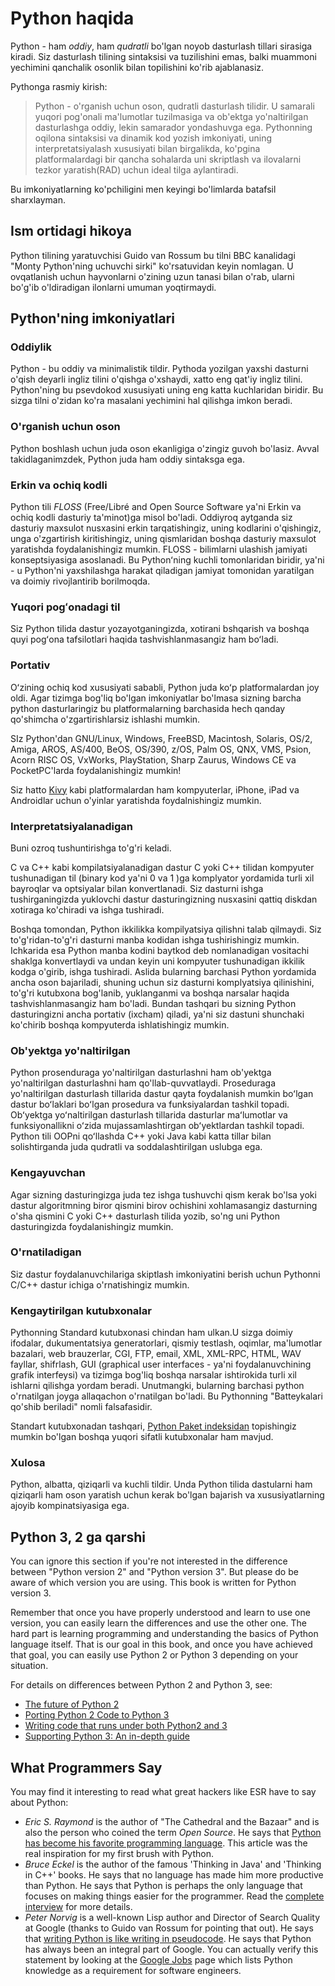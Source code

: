 # Python haqida

Python - ham _oddiy_, ham _qudratli_ bo'lgan noyob dasturlash tillari sirasiga kiradi.  Siz dasturlash tilining sintaksisi va tuzilishini emas, balki muammoni yechimini qanchalik osonlik bilan topilishini ko'rib ajablanasiz.

Pythonga rasmiy kirish:

> Python - o'rganish uchun oson, qudratli dasturlash tilidir. U samarali yuqori pog'onali ma'lumotlar tuzilmasiga  va  ob'ektga yo'naltirilgan dasturlashga oddiy, lekin samarador yondashuvga ega. Pythonning oqilona sintaksisi va dinamik kod yozish imkoniyati, uning interpretatsiyalash xususiyati bilan birgalikda,  ko'pgina platformalardagi bir qancha sohalarda uni skriptlash va ilovalarni tezkor yaratish\(RAD\) uchun ideal tilga aylantiradi.

Bu imkoniyatlarning ko'pchiligini men keyingi bo'limlarda batafsil sharxlayman.

## Ism ortidagi hikoya

Python tilining yaratuvchisi Guido van Rossum bu tilni BBC kanalidagi "Monty Python'ning uchuvchi sirki" ko'rsatuvidan keyin nomlagan. U ovqatlanish uchun hayvonlarni o'zining uzun tanasi bilan o'rab, ularni bo'g'ib o'ldiradigan ilonlarni umuman yoqtirmaydi.

## Python'ning imkoniyatlari

### Oddiylik

Python - bu oddiy va minimalistik tildir. Pythoda yozilgan yaxshi dasturni o'qish deyarli ingliz tilini o'qishga o'xshaydi, xatto eng qat'iy ingliz tilini.  Python'ning bu psevdokod xususiyati uning eng katta kuchlaridan biridir. Bu sizga tilni o'zidan ko'ra masalani yechimini hal qilishga imkon beradi.

### O'rganish uchun oson

Python boshlash uchun juda oson ekanligiga o'zingiz guvoh bo'lasiz. Avval takidlaganimzdek,  Python juda ham oddiy sintaksga ega.

### Erkin va ochiq kodli

Python tili  _FLOSS_ \(Free/Libré and Open Source Software ya'ni Erkin va ochiq kodli dasturiy ta'minot\)ga misol bo'ladi. Oddiyroq aytganda siz dasturiy maxsulot nusxasini erkin tarqatishingiz, uning kodlarini o'qishingiz, unga o'zgartirish kiritishingiz, uning qismlaridan boshqa dasturiy maxsulot yaratishda foydalanishingiz mumkin.  FLOSS - bilimlarni ulashish jamiyati konseptsiyasiga asoslanadi.  Bu Pythonʻning kuchli tomonlaridan biridir, ya'ni   - u Python'ni yaxshilashga harakat qiladigan jamiyat tomonidan yaratilgan va doimiy rivojlantirib borilmoqda.

### Yuqori pogʻonadagi til

Siz Python tilida dastur yozayotganingizda, xotirani bshqarish va boshqa quyi pogʻona tafsilotlari haqida tashvishlanmasangiz ham boʻladi.

### Portativ

Oʻzining ochiq kod xususiyati sababli, Python juda koʻp platformalardan joy oldi. Agar tizimga bog'liq bo'lgan imkoniyatlar bo'lmasa sizning barcha python dasturlaringiz bu platformalarning barchasida hech qanday qo'shimcha o'zgartirishlarsiz  ishlashi mumkin.

SIz Python'dan GNU/Linux, Windows, FreeBSD, Macintosh, Solaris, OS/2, Amiga, AROS, AS/400, BeOS, OS/390, z/OS, Palm OS, QNX, VMS, Psion, Acorn RISC OS, VxWorks, PlayStation, Sharp Zaurus, Windows CE va PocketPC'larda foydalanishingiz mumkin!

Siz hatto [Kivy](https://kivy.org/) kabi platformalardan ham kompyuterlar, iPhone, iPad va Androidlar uchun o'yinlar yaratishda foydalnishingiz mumkin.

### Interpretatsiyalanadigan

Buni ozroq tushuntirishga to'g'ri keladi.

C va C++ kabi kompilatsiyalanadigan dastur C yoki C++ tilidan kompyuter tushunadigan til \(binary kod ya'ni 0 va 1 \)ga komplyator yordamida turli xil bayroqlar va optsiyalar bilan konvertlanadi. Siz dasturni ishga tushirganingizda yuklovchi dastur dasturingizning nusxasini qattiq diskdan xotiraga ko'chiradi va ishga tushiradi.

Boshqa tomondan, Python ikkilikka kompilyatsiya qilishni talab qilmaydi. Siz to'g'ridan-to'g'ri dasturni manba kodidan ishga tushirishingiz mumkin. Ichkarida esa Python  manba kodini baytkod deb nomlanadigan vositachi shaklga konvertlaydi va undan keyin uni kompyuter tushunadigan ikkilik kodga o'girib, ishga tushiradi. Aslida bularning barchasi Python yordamida ancha oson bajariladi, shuning uchun siz dasturni komplyatsiya qilinishini, to'g'ri kutubxona bog'lanib, yuklanganmi va boshqa narsalar haqida tashvishlanmasangiz ham bo'ladi. Bundan tashqari bu sizning Python dasturingizni ancha portativ \(ixcham\) qiladi, ya'ni siz dastuni shunchaki ko'chirib boshqa kompyuterda ishlatishingiz mumkin.

### Ob'yektga yo'naltirilgan

Python prosenduraga yo'naltirilgan dasturlashni ham ob'yektga yo'naltirilgan dasturlashni ham qo'llab-quvvatlaydi. Proseduraga yo'naltirilgan dasturlash tillarida dastur qayta foydalanish mumkin boʻlgan dastur boʻlaklari boʻlgan prosedura va funksiyalardan tashkil topadi.  Obʻyektga yoʻnaltirilgan dasturlash tillarida dasturlar maʻlumotlar va funksiyonallikni oʻzida mujassamlashtirgan obʻyektlardan tashkil topadi. Python tili OOPni qoʻllashda C++ yoki Java kabi katta tillar bilan solishtirganda juda qudratli va soddalashtirilgan uslubga ega.

### Kengayuvchan

Agar sizning dasturingizga juda tez ishga tushuvchi qism kerak bo'lsa yoki dastur algoritmning biror qismini birov ochishini xohlamasangiz dasturning o'sha qismini C yoki C++ dasturlash tilida yozib, so'ng uni Python dasturingizda foydalanishingiz mumkin.

### O'rnatiladigan

Siz dastur foydalanuvchilariga skiptlash imkoniyatini berish uchun Pythonni  C/C++ dastur ichiga o'rnatishingiz mumkin.

### Kengaytirilgan kutubxonalar

Pythonning Standard kutubxonasi chindan ham ulkan.U sizga  doimiy ifodalar, dukumentatsiya generatorlari, qismiy testlash, oqimlar, ma'lumotlar bazalari, web brauzerlar, CGI, FTP, email, XML, XML-RPC, HTML, WAV fayllar, shifrlash, GUI \(graphical user interfaces - ya'ni foydalanuvchining grafik interfeysi\) va tizimga bog'liq boshqa narsalar ishtirokida turli xil ishlarni qilishga yordam beradi.  Unutmangki, bularning barchasi python o'rnatilgan joyga allaqachon o'rnatilgan bo'ladi.  Bu Pythonning "Batteykalari qo'shib beriladi" nomli falsafasidir.

Standart kutubxonadan tashqari, [Python Paket indeksidan](http://pypi.python.org/pypi) topishingiz mumkin bo'lgan boshqa yuqori sifatli kutubxonalar ham mavjud.

### Xulosa

Python, albatta, qiziqarli va kuchli tildir. Unda Python tilida dastularni ham qiziqarli ham oson yaratish uchun kerak bo'lgan bajarish va xususiyatlarning ajoyib kompinatsiyasiga ega.

## Python 3, 2 ga qarshi

You can ignore this section if you're not interested in the difference between "Python version 2" and "Python version 3". But please do be aware of which version you are using. This book is written for Python version 3.

Remember that once you have properly understood and learn to use one version, you can easily learn the differences and use the other one. The hard part is learning programming and understanding the basics of Python language itself. That is our goal in this book, and once you have achieved that goal, you can easily use Python 2 or Python 3 depending on your situation.

For details on differences between Python 2 and Python 3, see:

* [The future of Python 2](http://lwn.net/Articles/547191/)
* [Porting Python 2 Code to Python 3](https://docs.python.org/3/howto/pyporting.html)
* [Writing code that runs under both Python2 and 3](https://wiki.python.org/moin/PortingToPy3k/BilingualQuickRef)
* [Supporting Python 3: An in-depth guide](http://python3porting.com)

## What Programmers Say

You may find it interesting to read what great hackers like ESR have to say about Python:

* _Eric S. Raymond_ is the author of "The Cathedral and the Bazaar" and is also the person who coined the term _Open Source_. He says that [Python has become his favorite programming language](http://www.python.org/about/success/esr/). This article was the real inspiration for my first brush with Python.
* _Bruce Eckel_ is the author of the famous 'Thinking in Java' and 'Thinking in C++' books. He says that no language has made him more productive than Python. He says that Python is perhaps the only language that focuses on making things easier for the programmer. Read the [complete interview](http://www.artima.com/intv/aboutme.html) for more details.
* _Peter Norvig_ is a well-known Lisp author and Director of Search Quality at Google \(thanks to Guido van Rossum for pointing that out\). He says that [writing Python is like writing in pseudocode](https://news.ycombinator.com/item?id=1803815). He says that Python has always been an integral part of Google. You can actually verify this statement by looking at the [Google Jobs](http://www.google.com/jobs/index.html) page which lists Python knowledge as a requirement for software engineers.



